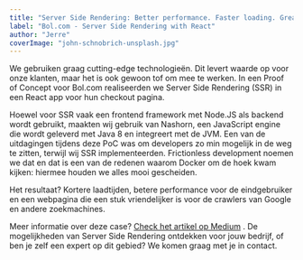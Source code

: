 ```yaml
---
title: "Server Side Rendering: Better performance. Faster loading. Great for SEO."
label: "Bol.com - Server Side Rendering with React"
author: "Jerre"
coverImage: "john-schnobrich-unsplash.jpg"
---
```


We gebruiken graag cutting-edge technologieën. Dit levert waarde op voor onze klanten,
maar het is ook gewoon tof om mee te werken. In een Proof of Concept voor Bol.com realiseerden
we Server Side Rendering (SSR) in een React app voor hun checkout pagina.

Hoewel voor SSR vaak een frontend framework met Node.JS als backend wordt gebruikt, maakten
wij gebruik van Nashorn, een JavaScript engine die wordt geleverd met Java 8 en integreert met
de JVM. Een van de uitdagingen tijdens deze PoC was om developers zo min mogelijk in de weg te
zitten, terwijl wij SSR implementeerden. Frictionless development noemen we dat en dat is een
van de redenen waarom Docker om de hoek kwam kijken: hiermee houden we alles mooi gescheiden.

Het resultaat? Kortere laadtijden, betere performance voor de eindgebruiker en een webpagina
die een stuk vriendelijker is voor de crawlers van Google en andere zoekmachines.

Meer informatie over deze case? [Check het artikel op Medium](https://medium.com/flock-community/server-side-rendering-a-react-app-while-keeping-users-and-developers-happy-fe1f52b34692)
. De mogelijkheden van Server Side Rendering ontdekken voor jouw bedrijf, of ben je zelf
een expert op dit gebied? We komen graag met je in contact.
